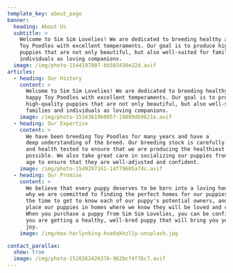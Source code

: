 ```yaml
---
template_key: about_page
banner:
  heading: About Us
  subtitle: >
    Welcome to Sim Sim Lovelies! We are dedicated to breeding healthy and happy
    Toy Poodles with excellent temperaments. Our goal is to produce high-quality
    puppies that are not only beautiful, but also well-suited for families and
    individuals as loving companions.
  image: /img/photo-1544197807-bb503430e22d.avif
articles:
  - heading: Our History
    content: >
      Welcome to Sim Sim Lovelies! We are dedicated to breeding healthy and
      happy Toy Poodles with excellent temperaments. Our goal is to produce
      high-quality puppies that are not only beautiful, but also well-suited for
      families and individuals as loving companions.
    image: /img/photo-1534361960057-19889db9621e.avif
  - heading: Our Expertise
    content: >
      We have been breeding Toy Poodles for many years and have a
      deep understanding of the breed. Our breeding stock is carefully selected
      and health tested to ensure that we are producing the healthiest puppies
      possible. We also take great care in socializing our puppies from a young
      age to ensure that they are well-adjusted and confident.
    image: /img/photo-1549297161-14f79605a74c.avif
  - heading: Our Promise
    content: >
      We believe that every puppy deserves to be born into a loving home. That's
      why we are committed to finding the perfect homes for our puppies. We take
      the time to get to know each of our puppy's potential owners, and we only
      place our puppies in homes where we know they will be loved and cared for.
      When you purchase a puppy from Sim Sim Lovelies, you can be confident that
      you are getting a healthy, well-bred puppy that will bring you years of
      joy.
    image: /img/max-harlynking-hve6qkhzl1y-unsplash.jpg

contact_parallax:
  show: true
  image: /img/photo-1528362426376-962bcf4f76c7.avif
---
```

